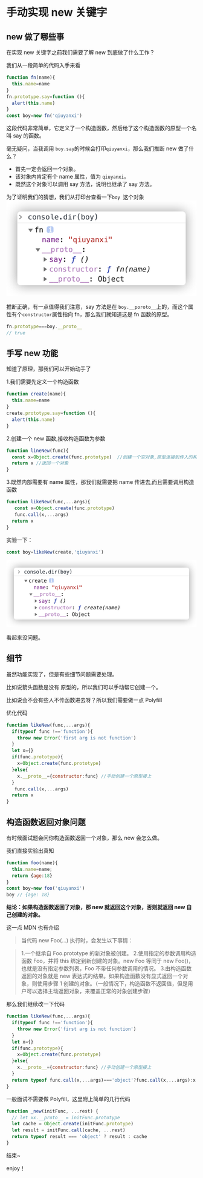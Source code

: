 # 手动实现 new 关键字

## new 做了哪些事

在实现 new 关键字之前我们需要了解 new 到底做了什么工作？

我们从一段简单的代码入手来看

```JavaScript
function fn(name){
  this.name=name
}
fn.prototype.say=function (){
  alert(this.name)
}
const boy=new fn('qiuyanxi')
```

这段代码非常简单，它定义了一个构造函数，然后给了这个构造函数的原型一个名叫 say 的函数。

毫无疑问，当我调用 `boy.say`的时候会打印`qiuyanxi`，那么我们推断 new 做了什么？

- 首先一定会返回一个对象。
- 该对象内肯定有个 name 属性，值为 `qiuyanxi`。
- 既然这个对象可以调用 say 方法，说明也继承了 say 方法。

为了证明我们的猜想，我们从打印台查看一下`boy `这个对象
![image](https://raw.githubusercontent.com/18888628835/image-cloud/main/assets202307111326339.png)

推断正确，有一点值得我们注意，say 方法是在 `boy.__poroto__`上的，而这个属性有个`constructor`属性指向 fn，那么我们就知道这是 fn 函数的原型。

```JavaScript
fn.prototype===boy.__proto__
// true
```

## 手写 new 功能

知道了原理，那我们可以开始动手了

1.我们需要先定义一个构造函数

```JavaScript
function create(name){
  this.name=name
}
create.prototype.say=function (){
  alert(this.name)
}
```

2.创建一个 new 函数,接收构造函数为参数

```JavaScript
function lineNew(func){
  const x=Object.create(func.prototype)  //创建一个空对象,原型连接到传入的构造函数身上
  return x //返回一个对象
}
```

3.既然内部需要有 name 属性，那我们就需要把 name 传进去,而且需要调用构造函数

```JavaScript
function likeNew(func,...args){
   const x=Object.create(func.prototype)
   func.call(x,...args)
  return x
}
```

实验一下：

```JavaScript
const boy=likeNew(create,'qiuyanxi')
```

![image](https://raw.githubusercontent.com/18888628835/image-cloud/main/assets202307111326101.png)

看起来没问题。

## 细节

虽然功能实现了，但是有些细节问题需要处理。

比如说箭头函数是没有 原型的，所以我们可以手动帮它创建一个。

比如说会不会有些人不传函数进去呀？所以我们需要做一点 Polyfill

优化代码

```JavaScript
function likeNew(func,...args){
  if(typeof func !=='function'){
    throw new Error('first arg is not function')
  }
  let x={}
  if(func.prototype){
    x=Object.create(func.prototype)
  }else{
    x.__proto__={constructor:func} //手动创建一个原型接上
  }
   func.call(x,...args)
  return x
}
```

## 构造函数返回对象问题

有时候面试题会问你构造函数返回一个对象，那么 new 会怎么做。

我们直接实验出真知

```JavaScript
function foo(name){
  this.name=name;
  return {age:18}
}
const boy=new foo('qiuyanxi')
boy // {age: 18}
```

**结论：如果构造函数返回了对象，那 new 就返回这个对象，否则就返回 new 自己创建的对象。**

这一点 MDN 也有介绍

> 当代码 new Foo(...) 执行时，会发生以下事情：

> 1.一个继承自 Foo.prototype 的新对象被创建。 2.使用指定的参数调用构造函数 Foo，并将 this 绑定到新创建的对象。new Foo 等同于 new Foo()，也就是没有指定参数列表，Foo 不带任何参数调用的情况。 3.由构造函数返回的对象就是 new 表达式的结果。如果构造函数没有显式返回一个对象，则使用步骤 1 创建的对象。（一般情况下，构造函数不返回值，但是用户可以选择主动返回对象，来覆盖正常的对象创建步骤）

那么我们继续改一下代码

```JavaScript
function likeNew(func,...args){
  if(typeof func !=='function'){
    throw new Error('first arg is not function')
  }
  let x={}
  if(func.prototype){
    x=Object.create(func.prototype)
  }else{
    x.__proto__={constructor:func} //手动创建一个原型接上
  }
  return typeof func.call(x,...args)==='object'?func.call(x,...args):x
}
```

一般面试不需要做 Polyfill，这里附上简单的几行代码

```javascript
function _new(initFunc, ...rest) {
  // let xx.__proto__ = initFunc.prototype
  let cache = Object.create(initFunc.prototype)
  let result = initFunc.call(cache, ...rest)
  return typeof result === 'object' ? result : cache
}
```

结束~

enjoy！
